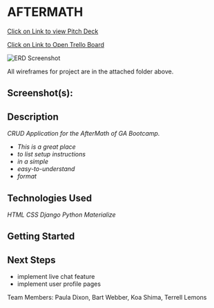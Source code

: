 # AFTERMATH

[Click on Link to view Pitch Deck](https://docs.google.com/presentation/d/1HjGEziiYzdeLePbSY8IKrARZSa7_am0naTw4eNBSJws/edit?usp=sharing)

[Click on Link to Open Trello Board](https://trello.com/b/ajHjwUkv/aftermath)


![ERD Screenshot](https://i.imgur.com/ihDPa6X.png)

All wireframes for project are in the attached folder above.



## Screenshot(s):



## Description

_CRUD Application for the AfterMath of GA Bootcamp._



* _This is a great place_
* _to list setup instructions_
* _in a simple_
* _easy-to-understand_
* _format_




## Technologies Used

_HTML_
_CSS_
_Django_
_Python_
_Materialize_



## Getting Started



## Next Steps 

- implement live chat feature
- implement user profile pages

 
Team Members: Paula Dixon, Bart Webber, Koa Shima, Terrell Lemons

